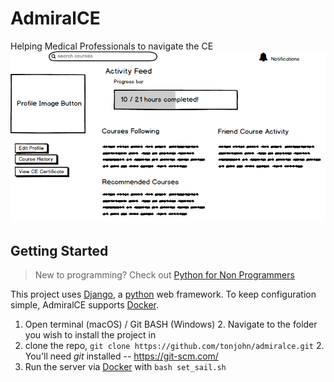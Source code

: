 # AdmiralCE
Helping Medical Professionals to navigate the CE
![Homepage Mockup](docs/img/Homepage.png)

## Getting Started
> New to programming? Check out [Python for Non Programmers](https://wiki.python.org/moin/BeginnersGuide/NonProgrammers)

This project uses [Django](https://www.djangoproject.com/), a [python](https://www.python.org/) web framework. To keep configuration simple, AdmiralCE supports [Docker](https://www.docker.com/).

1. Open terminal (macOS) / Git BASH (Windows)
    2. Navigate to the folder you wish to install the project in
1. clone the repo, `git clone https://github.com/tonjohn/admiralce.git`
    2. You'll need *git* installed -- https://git-scm.com/
1. Run the server via [Docker](https://www.docker.com/) with `bash set_sail.sh`